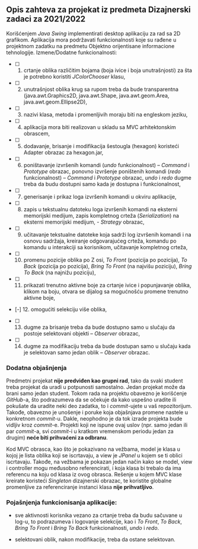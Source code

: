 ## Opis zahteva za projekat iz predmeta Dizajnerski zadaci za 2021/2022
Korišćenjem *Java Swing* implementirati desktop aplikaciju za rad sa 2D grafikom. Aplikacija mora podržavati funkcionalnosti koje su rađene u projektnom zadatku na predmetu Objektno orijentisane informacione tehnologije.
Izmene/Dodatne funkcionalnosti:
- [ ] 1. crtanje oblika različitim bojama (boja ivice i boja unutrašnjosti) za šta je potrebno koristiti *JColorChooser* klasu,
- [ ] 2. unutrašnjost oblika krug sa rupom treba da bude transparentna (java.awt.Graphics2D, java.awt.Shape, java.awt.geom.Area, java.awt.geom.Ellipse2D),
- [ ] 3. nazivi klasa, metoda i promenljivih moraju biti na engleskom jeziku,
- [ ] 4. aplikacija mora biti realizovan u skladu sa MVC arhitektonskim obrascem,
- [ ] 5. dodavanje, brisanje i modifikacija šestougla (hexagon) koristeći Adapter obrazac za hexagon.jar,
- [ ] 6. poništavanje izvršenih komandi (*undo* funkcionalnost) – *Command* i *Prototype* obrazac, ponovno izvršenje poništenih komandi (*redo* funkcionalnost) – *Command* i *Prototype* obrazac, *undo* i *redo* dugme treba da budu dostupni samo kada je dostupna i funkcionalnost,
- [ ] 7. generisanje i prikaz loga izvršenih komandi u okviru aplikacije,
- [ ] 8. zapis u tekstualnu datoteku loga izvršenih komandi na eksterni memorijski medijum, zapis kompletnog crteža (*Serialization*) na eksterni memorijski medijum, - *Strategy* obrazac,
- [ ] 9. učitavanje tekstualne datoteke koja sadrži log izvršenih komandi i na osnovu sadržaja, kreiranje odgovarajućeg crteža, komandu po komandu u interakciji sa korisnikom, učitavanje kompletnog crteža,
- [ ] 10. promenu pozicije oblika po Z osi, *To Front* (pozicija po pozicija), *To Back* (pozicija po pozicija), *Bring To Front* (na najvišu poziciju), *Bring To Back* (na najnižu poziciju),
- [ ] 11. prikazati trenutno aktivne boje za crtanje ivice i popunjavanje oblika, klikom na boju, otvara se dijalog sa mogućnošću promene trenutno aktivne boje,
- [-] 12. omogućiti selekciju više oblika,
- [ ] 13. dugme za brisanje treba da bude dostupno samo u slučaju da postoje selektovani objekti – *Observer* obrazac,
- [ ] 14. dugme za modifikaciju treba da bude dostupan samo u slučaju kada je selektovan samo jedan oblik – *Observer* obrazac.

### Dodatna objašnjenja
Predmetni projekat **nije predviđen kao grupni rad**, tako da svaki student treba projekat da uradi u potpunosti samostalno. Jedan projekat može da brani samo jedan student.
Tokom rada na projektu obavezno je korišćenje *GitHub*-a, što podrazumeva da se očekuje da kako uspešno uradite ili pokušate da uradite neki deo zadatka, to i *commit*-ujete u vaš repozitorijum. Takođe, obavezno je unošenje i poruke koja objašnjava promene nastele u konkretnom *commit*-u. Dakle, neophodno je da tok izrade projekta bude vidljiv kroz *commit*-e. Projekti koji ne ispune ovaj uslov (npr. samo jedan ili par *commit*-a, svi *commit*-i u kratkom vremenskom periodu jedan za drugim) **neće biti prihvaćeni za odbranu**.

Kod MVC obrasca, kao što je pokazivano na vežbama, model je klasa u kojoj je lista oblika koji se iscrtavaju, a view je *JPanel* u kojem se ti oblici iscrtavaju. Takođe, na vežbama je pokazan jedan način kako se model, view i controller mogu međusobno referencirati, i koja klasa bi trebalo da ima referencu na koju od klasa iz ovog obrasca. Rešenje u kojem MVC klase kreirate koristeći *Singleton* dizajnerski obrazac, te koristite globalne promenljive za referenciranje instanci klasa **nije prihvatljivo**.

### Pojašnjenja funkcionisanja aplikacije:

- sve aktivnosti korisnika vezano za crtanje treba da budu sačuvane u log-u, to podrazumeva i logovanje selekcije, kao i *To Front*, *To Back*, *Bring To Front* i *Bring To Back* funkcionalnosti, *undo*  i *redo*.

- selektovani oblik, nakon modifikacije, treba da ostane selektovan.

